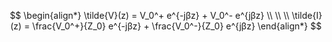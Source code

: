 
$$
\begin{align*}
\tilde{V}(z) = V_0^+ e^{-jβz} + V_0^- e^{jβz}
\\
\\
\\
\tilde{I}(z) = \frac{V_0^+}{Z_0} e^{-jβz} + \frac{V_0^-}{Z_0} e^{jβz}
\end{align*}
$$